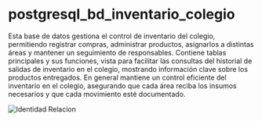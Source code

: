 # postgresql_bd_inventario_colegio
Esta base de datos gestiona el control de inventario del colegio, permitiendo registrar compras, administrar productos, asignarlos a distintas áreas y mantener un seguimiento de responsables.
Contiene tablas principales y  sus funciones, vista para facilitar las consultas del historial de salidas de inventario en el colegio, mostrando información clave sobre los productos entregados.
En general mantiene un control eficiente del inventario en el colegio, asegurando que cada área reciba los insumos necesarios y que cada movimiento esté documentado.


![Identidad Relacion](https://github.com/user-attachments/assets/2f3bed94-3364-439e-a419-25135f61e429)
